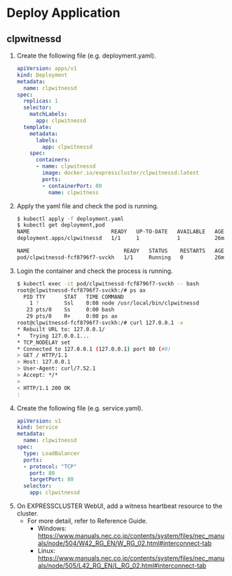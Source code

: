 # Deploy Application
## clpwitnessd
1. Create the following file (e.g. deployment.yaml).
   ```yaml
   apiVersion: apps/v1
   kind: Deployment
   metadata:
     name: clpwitnessd
   spec:
     replicas: 1
     selector:
       matchLabels:
         app: clpwitnessd
     template:
       metadata:
         labels:
           app: clpwitnessd
       spec:
         containers:
         - name: clpwitnessd
           image: docker.io/expresscluster/clpwitnessd:latest
           ports:
           - containerPort: 80
             name: clpwitness
   ```
1. Apply the yaml file and check the pod is running.
   ```sh
   $ kubectl apply -f deployment.yaml
   $ kubectl get deployment,pod
   NAME                          READY   UP-TO-DATE   AVAILABLE   AGE
   deployment.apps/clpwitnessd   1/1     1            1           26m
   
   NAME                              READY   STATUS    RESTARTS   AGE
   pod/clpwitnessd-fcf8796f7-svckh   1/1     Running   0          26m
   ```
1. Login the container and check the process is running.
   ```sh
   $ kubectl exec -it pod/clpwitnessd-fcf8796f7-svckh -- bash
   root@clpwitnessd-fcf8796f7-svckh:/# ps ax
     PID TTY      STAT   TIME COMMAND
       1 ?        Ssl    0:08 node /usr/local/bin/clpwitnessd
      23 pts/0    Ss     0:00 bash
      29 pts/0    R+     0:00 ps ax
   root@clpwitnessd-fcf8796f7-svckh:/# curl 127.0.0.1 -v
   * Rebuilt URL to: 127.0.0.1/
   *   Trying 127.0.0.1...
   * TCP_NODELAY set
   * Connected to 127.0.0.1 (127.0.0.1) port 80 (#0)
   > GET / HTTP/1.1
   > Host: 127.0.0.1
   > User-Agent: curl/7.52.1
   > Accept: */*
   >
   < HTTP/1.1 200 OK
   :
   ```
1. Create the following file (e.g. service.yaml).
   ```yaml
   apiVersion: v1
   kind: Service
   metadata:
     name: clpwitnessd
   spec:
     type: LoadBalancer
     ports:
     - protocol: "TCP"
       port: 80
       targetPort: 80
     selector:
       app: clpwitnessd
   ```
1. On EXPRESSCLUSTER WebUI, add a witness heartbeat resource to the cluster.
   - For more detail, refer to Reference Guide.
      - Windows: https://www.manuals.nec.co.jp/contents/system/files/nec_manuals/node/504/W42_RG_EN/W_RG_02.html#interconnect-tab
      - Linux: https://www.manuals.nec.co.jp/contents/system/files/nec_manuals/node/505/L42_RG_EN/L_RG_02.html#interconnect-tab
